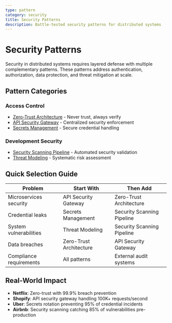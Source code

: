 ```yaml
---
type: pattern
category: security
title: Security Patterns
description: Battle-tested security patterns for distributed systems
---
```


# Security Patterns

Security in distributed systems requires layered defense with multiple complementary patterns. These patterns address authentication, authorization, data protection, and threat mitigation at scale.

## Pattern Categories

### Access Control
- [Zero-Trust Architecture](zero-trust-architecture/index.md) - Never trust, always verify
- [API Security Gateway](api-security-gateway/index.md) - Centralized security enforcement
- [Secrets Management](secrets-management/index.md) - Secure credential handling

### Development Security
- [Security Scanning Pipeline](security-scanning-pipeline/index.md) - Automated security validation
- [Threat Modeling](threat-modeling/index.md) - Systematic risk assessment

## Quick Selection Guide

| Problem | Start With | Then Add |
|---------|------------|----------|
| Microservices security | API Security Gateway | Zero-Trust Architecture |
| Credential leaks | Secrets Management | Security Scanning Pipeline |
| System vulnerabilities | Threat Modeling | Security Scanning Pipeline |
| Data breaches | Zero-Trust Architecture | API Security Gateway |
| Compliance requirements | All patterns | External audit systems |

## Real-World Impact

- **Netflix**: Zero-trust with 99.9% breach prevention
- **Shopify**: API security gateway handling 100K+ requests/second
- **Uber**: Secrets rotation preventing 95% of credential incidents
- **Airbnb**: Security scanning catching 85% of vulnerabilities pre-production
